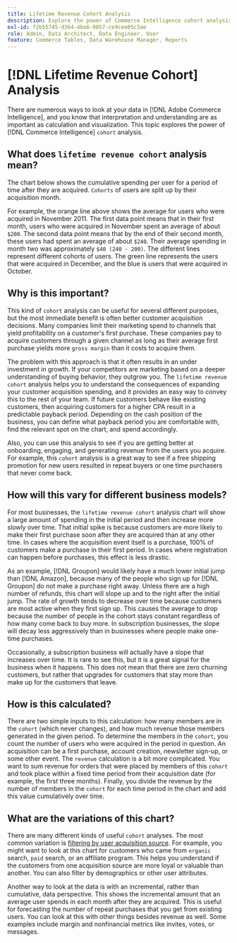 ```yaml
---
title: Lifetime Revenue Cohort Analysis
description: Explore the power of Commerce Intelligence cohort analysis.
exl-id: f2b55745-d364-4ba6-9857-ce9cee05c3ae
role: Admin, Data Architect, Data Engineer, User
feature: Commerce Tables, Data Warehouse Manager, Reports
---
```

# [!DNL Lifetime Revenue Cohort] Analysis

There are numerous ways to look at your data in [!DNL Adobe Commerce Intelligence], and you know that interpretation and understanding are as important as calculation and visualization. This topic explores the power of [!DNL Commerce Intelligence] `cohort` analysis.

## What does `lifetime revenue cohort` analysis mean?

The chart below shows the cumulative spending per user for a period of time after they are acquired. `Cohorts` of users are split up by their acquisition month.

For example, the orange line above shows the average for users who were acquired in November 2011. The first data point means that in their first month, users who were acquired in November spent an average of about `$200`. The second data point means that by the end of their second month, these users had spent an average of about `$240`. Their average spending in month two was approximately `$40 (240 - 200)`. The different lines represent different cohorts of users. The green line represents the users that were acquired in December, and the blue is users that were acquired in October.

## Why is this important?

This kind of `cohort` analysis can be useful for several different purposes, but the most immediate benefit is often better customer acquisition decisions. Many companies limit their marketing spend to channels that yield profitability on a customer's first purchase. These companies pay to acquire customers through a given channel as long as their average first purchase yields more `gross margin` than it costs to acquire them.

The problem with this approach is that it often results in an under investment in growth. If your competitors are marketing based on a deeper understanding of buying behavior, they outgrow you. The `lifetime revenue cohort` analysis helps you to understand the consequences of expanding your customer acquisition spending, and it provides an easy way to convey this to the rest of your team. If future customers behave like existing customers, then acquiring customers for a higher CPA result in a predictable payback period. Depending on the cash position of the business, you can define what payback period you are comfortable with, find the relevant spot on the chart, and spend accordingly. 

Also, you can use this analysis to see if you are getting better at onboarding, engaging, and generating revenue from the users you acquire. For example, this `cohort` analysis is a great way to see if a free shipping promotion for new users resulted in repeat buyers or one time purchasers that never come back.

## How will this vary for different business models?

For most businesses, the `lifetime revenue cohort` analysis chart will show a large amount of spending in the initial period and then increase more slowly over time. That initial spike is because customers are more likely to make their first purchase soon after they are acquired than at any other time. In cases where the acquisition event itself is a purchase, 100% of customers make a purchase in their first period. In cases where registration can happen before purchases, this effect is less drastic.

As an example, [!DNL Groupon] would likely have a much lower initial jump than [!DNL Amazon], because many of the people who sign up for [!DNL Groupon] do not make a purchase right away. Unless there are a high number of refunds, this chart will slope up and to the right after the initial jump. The rate of growth tends to decrease over time because customers are most active when they first sign up. This causes the average to drop because the number of people in the cohort stays constant regardless of how many come back to buy more. In subscription businesses, the slope will decay less aggressively than in businesses where people make one-time purchases.

Occasionally, a subscription business will actually have a slope that increases over time. It is rare to see this, but it is a great signal for the business when it happens. This does not mean that there are zero churning customers, but rather that upgrades for customers that stay more than make up for the customers that leave.

## How is this calculated?

There are two simple inputs to this calculation: how many members are in the `cohort` (which never changes), and how much revenue those members generated in the given period. To determine the members in the `cohort`, you count the number of users who were acquired in the period in question. An acquisition can be a first purchase, account creation, newsletter sign-up, or some other event. The `revenue` calculation is a bit more complicated. You want to sum revenue for orders that were placed by members of this `cohort` and took place within a fixed time period from their acquisition date (for example, the first three months). Finally, you divide the revenue by the number of members in the `cohort` for each time period in the chart and add this value cumulatively over time.

## What are the variations of this chart?

There are many different kinds of useful `cohort` analyses. The most common variation is [filtering by user acquisition source](../analysis/most-value-source-channel.md). For example, you might want to look at this chart for customers who came from `organic` search, `paid` search, or an affiliate program. This helps you understand if the customers from one acquisition source are more loyal or valuable than another. You can also filter by demographics or other user attributes.

Another way to look at the data is with an incremental, rather than cumulative, data perspective. This shows the incremental amount that an average user spends in each month after they are acquired. This is useful for forecasting the number of repeat purchases that you get from existing users. You can look at this with other things besides revenue as well. Some examples include margin and nonfinancial metrics like invites, votes, or messages.
